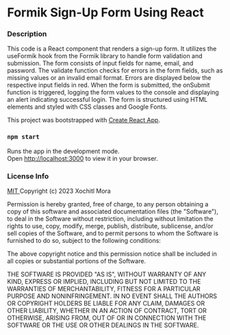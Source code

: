 # Formik Sign-Up Form Using React 

### Description

This code is a React component that renders a sign-up form. It utilizes the useFormik hook from the Formik library to handle form validation and submission. The form consists of input fields for name, email, and password. The validate function checks for errors in the form fields, such as missing values or an invalid email format. Errors are displayed below the respective input fields in red. When the form is submitted, the onSubmit function is triggered, logging the form values to the console and displaying an alert indicating successful login. The form is structured using HTML elements and styled with CSS classes and Google Fonts.

This project was bootstrapped with [Create React App](https://github.com/facebook/create-react-app).

### `npm start`

Runs the app in the development mode.\
Open [http://localhost:3000](http://localhost:3000) to view it in your browser.


### License Info
<a href ="https://choosealicense.com/licenses/mit/"> MIT </a> Copyright (c) 2023 Xochitl Mora

Permission is hereby granted, free of charge, to any person obtaining a copy of this software and associated documentation files (the "Software"), to deal in the Software without restriction, including without limitation the rights to use, copy, modify, merge, publish, distribute, sublicense, and/or sell copies of the Software, and to permit persons to whom the Software is furnished to do so, subject to the following conditions:

The above copyright notice and this permission notice shall be included in all copies or substantial portions of the Software.

THE SOFTWARE IS PROVIDED "AS IS", WITHOUT WARRANTY OF ANY KIND, EXPRESS OR IMPLIED, INCLUDING BUT NOT LIMITED TO THE WARRANTIES OF MERCHANTABILITY, FITNESS FOR A PARTICULAR PURPOSE AND NONINFRINGEMENT. IN NO EVENT SHALL THE AUTHORS OR COPYRIGHT HOLDERS BE LIABLE FOR ANY CLAIM, DAMAGES OR OTHER LIABILITY, WHETHER IN AN ACTION OF CONTRACT, TORT OR OTHERWISE, ARISING FROM, OUT OF OR IN CONNECTION WITH THE SOFTWARE OR THE USE OR OTHER DEALINGS IN THE SOFTWARE.

